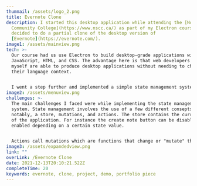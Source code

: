 ```yaml
---
thumnail: /assets/logo_2.png
title: Evernote Clone
description: I started this desktop application while attending the [Nova Scotia
  Community College](https://www.nscc.ca/) as part of my Electron course. I
  decided to do a partial clone of the desktop version of
  [Evernote](https://evernote.com/).
image1: /assets/mainview.png
tech: >-
  Our course had us use Electron to build desktop-grade applications with
  JavaScript, HTML, and CSS. The advantage here is that web developers like
  myself are able to produce desktop applications without needing to change
  their language context. 


  I went a step further and implemented a simple state management system from scratch so that various actions could have "side effects" like disabling the create note button when a notebook is not selected. Frameworks like React enable this kind of functionality but I wanted to learn what was going on under the hood.
image2: /assets/menuview.png
challenges: >-
  The main challenges I faced were while implementing the state management
  system. State management involves the use of a few different consepts most
  notably, a store, mutations, and actions. The store contains the current state
  of the application. For instance the create note button can be disabled or
  enabled depending on a certain state value. 


  Actions call mutations which are functions that change or "mutate" the store. Therefore, actions simply call mutations and should not do any mutating themselves. The store's contents represent the current state of the application. It's an advanced consept that I still don't completly understand on a technicle level but I managed to implement a simple solution.
image3: /assets/expandedview.png
link: ""
overLink: /Evernote Clone
date: 2021-12-13T20:10:21.522Z
completeTime: 20
keywords: evernote, clone, project, demo, portfolio piece
---
```

